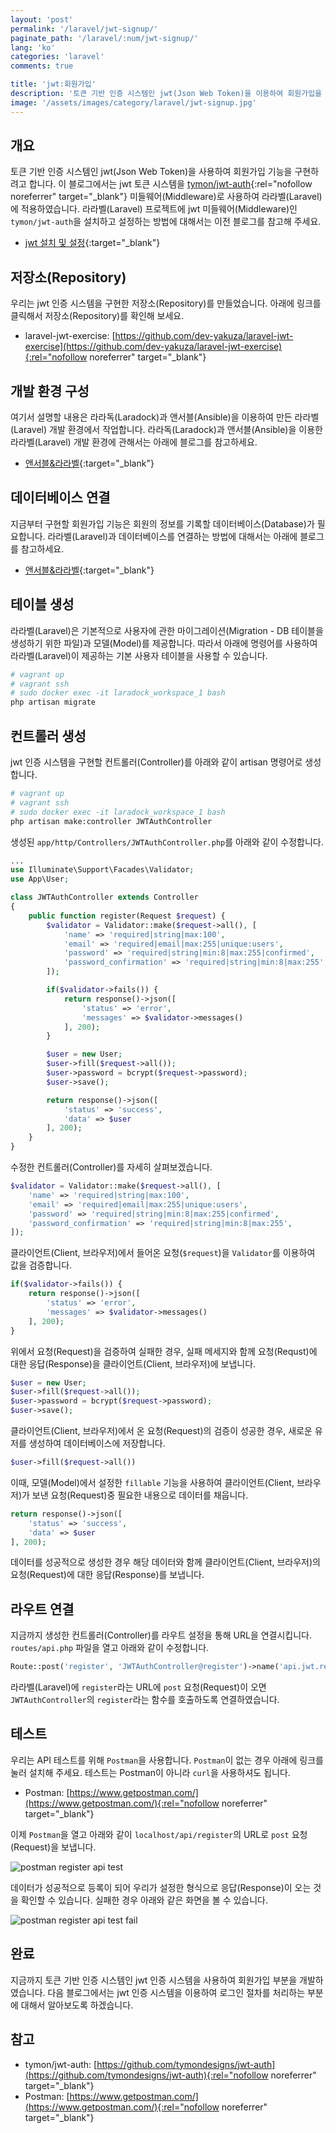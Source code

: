 ```yaml
---
layout: 'post'
permalink: '/laravel/jwt-signup/'
paginate_path: '/laravel/:num/jwt-signup/'
lang: 'ko'
categories: 'laravel'
comments: true

title: 'jwt:회원가입'
description: '토큰 기반 인증 시스템인 jwt(Json Web Token)을 이용하여 회원가입을 구현해 봅니다.'
image: '/assets/images/category/laravel/jwt-signup.jpg'
---
```



## 개요
토큰 기반 인증 시스템인 jwt(Json Web Token)을 사용하여 회원가입 기능을 구현하려고 합니다. 이 블로그에서는 jwt 토큰 시스템을 [tymon/jwt-auth](https://github.com/tymondesigns/jwt-auth){:rel="nofollow noreferrer" target="_blank"} 미들웨어(Middleware)로 사용하여 라라벨(Laravel)에 적용하였습니다. 라라벨(Laravel) 프로젝트에 jwt 미들웨어(Middleware)인 ```tymon/jwt-auth```을 설치하고 설정하는 방법에 대해서는 이전 블로그를 참고해 주세요.

- [jwt 설치 및 설정]({{site.url}}/{{page.categories}}/jwt/){:target="_blank"}

## 저장소(Repository)
우리는 jwt 인증 시스템을 구현한 저장소(Repository)를 만들었습니다. 아래에 링크를 클릭해서 저장소(Repository)를 확인해 보세요.

- laravel-jwt-exercise: [https://github.com/dev-yakuza/laravel-jwt-exercise](https://github.com/dev-yakuza/laravel-jwt-exercise){:rel="nofollow noreferrer" target="_blank"}

## 개발 환경 구성
여기서 설명할 내용은 라라독(Laradock)과 앤서블(Ansible)을 이용하여 만든 라라벨(Laravel) 개발 환경에서 작업합니다. 라라독(Laradock)과 앤서블(Ansible)을 이용한 라라벨(Laravel) 개발 환경에 관해서는 아래에 블로그를 참고하세요.

- [앤서블&라라벨]({{site.url}}/environment/ansible-laravel/){:target="_blank"}

## 데이터베이스 연결
지금부터 구현할 회원가입 기능은 회원의 정보를 기록할 데이터베이스(Database)가 필요합니다. 라라벨(Laravel)과 데이터베이스를 연결하는 방법에 대해서는 아래에 블로그를 참고하세요.

- [앤서블&라라벨]({{site.url}}/environment/ansible-laravel/){:target="_blank"}

## 테이블 생성
라라벨(Laravel)은 기본적으로 사용자에 관한 마이그레이션(Migration - DB 테이블을 생성하기 위한 파일)과 모델(Model)를 제공합니다. 따라서 아래에 명령어를 사용하여 라라벨(Laravel)이 제공하는 기본 사용자 테이블을 사용할 수 있습니다.

```bash
# vagrant up
# vagrant ssh
# sudo docker exec -it laradock_workspace_1 bash
php artisan migrate
```

## 컨트롤러 생성
jwt 인증 시스템을 구현할 컨트롤러(Controller)를 아래와 같이 artisan 명령어로 생성합니다.

```bash
# vagrant up
# vagrant ssh
# sudo docker exec -it laradock_workspace_1 bash
php artisan make:controller JWTAuthController
```

생성된 ```app/http/Controllers/JWTAuthController.php```를 아래와 같이 수정합니다.

```php
...
use Illuminate\Support\Facades\Validator;
use App\User;

class JWTAuthController extends Controller
{
    public function register(Request $request) {
        $validator = Validator::make($request->all(), [
            'name' => 'required|string|max:100',
            'email' => 'required|email|max:255|unique:users',
            'password' => 'required|string|min:8|max:255|confirmed',
            'password_confirmation' => 'required|string|min:8|max:255',
        ]);

        if($validator->fails()) {
            return response()->json([
                'status' => 'error',
                'messages' => $validator->messages()
            ], 200);
        }

        $user = new User;
        $user->fill($request->all());
        $user->password = bcrypt($request->password);
        $user->save();

        return response()->json([
            'status' => 'success',
            'data' => $user
        ], 200);
    }
}
```

수정한 컨트롤러(Controller)를 자세히 살펴보겠습니다.

```php
$validator = Validator::make($request->all(), [
    'name' => 'required|string|max:100',
    'email' => 'required|email|max:255|unique:users',
    'password' => 'required|string|min:8|max:255|confirmed',
    'password_confirmation' => 'required|string|min:8|max:255',
]);
```

클라이언트(Client, 브라우저)에서 들어온 요청(```$request```)을 ```Validator```를 이용하여 값을 검증합니다.

```php
if($validator->fails()) {
    return response()->json([
        'status' => 'error',
        'messages' => $validator->messages()
    ], 200);
}
```

위에서 요청(Request)을 검증하여 실패한 경우, 실패 메세지와 함께 요청(Requst)에 대한 응답(Response)을 클라이언트(Client, 브라우저)에 보냅니다.

```php
$user = new User;
$user->fill($request->all());
$user->password = bcrypt($request->password);
$user->save();
```

클라이언트(Client, 브라우저)에서 온 요청(Request)의 검증이 성공한 경우, 새로운 유저를 생성하여 데이터베이스에 저장합니다.

```php
$user->fill($request->all())
```

이때, 모델(Model)에서 설정한 ```fillable``` 기능을 사용하여 클라이언트(Client, 브라우저)가 보낸 요청(Request)중 필요한 내용으로 데이터를 채웁니다.

```php
return response()->json([
    'status' => 'success',
    'data' => $user
], 200);
```

데이터를 성공적으로 생성한 경우 해당 데이터와 함께 클라이언트(Client, 브라우저)의 요청(Request)에 대한 응답(Response)를 보냅니다.

## 라우트 연결
지금까지 생성한 컨트롤러(Controller)를 라우트 설정을 통해 URL을 연결시킵니다. ```routes/api.php``` 파일을 열고 아래와 같이 수정합니다.

```php
Route::post('register', 'JWTAuthController@register')->name('api.jwt.register');
```

라라벨(Laravel)에 ```register```라는 URL에 ```post``` 요청(Request)이 오면 ```JWTAuthController```의 ```register```라는 함수를 호출하도록 연결하였습니다.

## 테스트
우리는 API 테스트를 위해 ```Postman```을 사용합니다. ```Postman```이 없는 경우 아래에 링크를 눌러 설치해 주세요. 테스트는 Postman이 아니라 ```curl```을 사용하셔도 됩니다.

- Postman: [https://www.getpostman.com/](https://www.getpostman.com/){:rel="nofollow noreferrer" target="_blank"}

이제 ```Postman```을 열고 아래와 같이 ```localhost/api/register```의 URL로 ```post``` 요청(Request)을 보냅니다.

![postman register api test](/assets/images/category/laravel/jwt-signup/register_api_test.png)

데이터가 성공적으로 등록이 되어 우리가 설정한 형식으로 응답(Response)이 오는 것을 확인할 수 있습니다. 실패한 경우 아래와 같은 화면을 볼 수 있습니다.

![postman register api test fail](/assets/images/category/laravel/jwt-signup/register_api_test_fail.png)

## 완료
지금까지 토큰 기반 인증 시스템인 jwt 인증 시스템을 사용하여 회원가입 부분을 개발하였습니다. 다음 블로그에서는 jwt 인증 시스템을 이용하여 로그인 절차를 처리하는 부분에 대해서 알아보도록 하겠습니다.

## 참고
- tymon/jwt-auth: [https://github.com/tymondesigns/jwt-auth](https://github.com/tymondesigns/jwt-auth){:rel="nofollow noreferrer" target="_blank"}
- Postman: [https://www.getpostman.com/](https://www.getpostman.com/){:rel="nofollow noreferrer" target="_blank"}